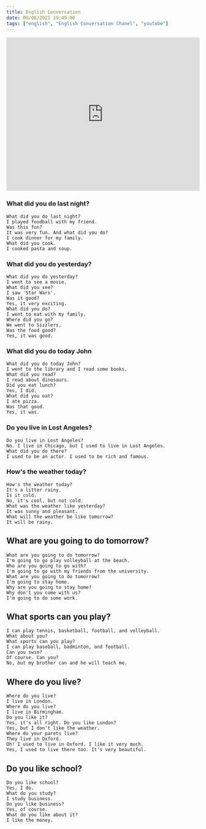 ```yaml
---
title: English Conversation
date: 08/06/2021 19:49:00
tags: ["english", "English Conversation Chanel", "youtobe"]
---
```


<iframe width="100%" height="400" src="https://www.youtube.com/embed/0jUnwzfPDos?list=RDLV0jUnwzfPDos" title="YouTube video player" frameborder="0" allow="accelerometer; autoplay; clipboard-write; encrypted-media; gyroscope; picture-in-picture" allowfullscreen></iframe>

### What did you do last night?
```
What did you do last night?
I played foodball with my friend.
Was this fun?
It was very fun. And what did you do?
I cook dinner for my family.
What did you cook.
I cooked pasta and soup.
```
### What did you do yesterday?
```
What did you do yesterday?
I went to see a movie.
What did you see?
I saw 'Star Wars'.
Was it good?
Yes, it very exciting.
What did you do?
I went to eat with my family.
Where did you go?
We went to Sizzlers.
Was the food good?
Yes, it was good.
```
### What did you do today John
```
What did you do today John?
I went to the library and I read some books.
What did you read?
I read about dinosaurs.
Did you eat lunch?
Yes, I did.
What did you eat?
I ate pizza.
Was that good.
Yes, it was.
```

### Do you live in Lost Angeles?
```
Do you live in Lost Angeles?
No. I live in Chicago, but I used to live in Lost Angeles.
What did you do there?
I used to be an actor. I used to be rich and famous.
```

### How's the weather today?
```
How's the weather today?
It's a litter rainy.
Is it cold.
No, it's cool, but not cold.
What was the weather like yesterday?
It was sunny and pleasant.
What will the weather be like tomorrow?
It will be rainy.
```

## What are you going to do tomorrow?
```
What are you going to do tomorrow?
I'm going to go play volleyball at the beach.
Who are you going to go with?
I'm going to go with my friends from the university.
What are you going to do tomorrow?
I'm going to stay home.
Why are you going to stay home?
Why don't you come with us?
I'm going to do some work.
```

## What sports can you play?
```
I can play tennis, basketball, football, and volleyball.
What about you?
What sports can you play?
I can play baseball, badminton, and football.
Can you swim?
Of course. Can you?
No, but my brother can and he will teach me.
```

## Where do you live?
```
Where do you live?
I live in London.
Where do you live?
I live in Birmingham.
Do you like it?
Yes, it's all right. Do you like London?
Yes, but I don't like the weather.
Where do your parets live?
They live in Oxford.
Oh! I used to live in Oxford. I like it very much.
Yes, I used to live there too. It's very beautiful.
```

## Do you like school?
```
Do you like school?
Yes, I do.
What do you study?
I study business.
Do you like business?
Yes, of course.
What do you like about it?
I like the money.
```